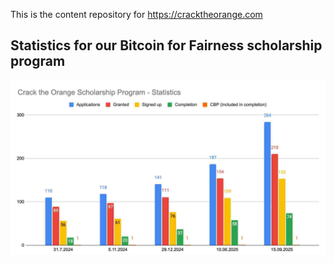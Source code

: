 This is the content repository for https://cracktheorange.com

## Statistics for our Bitcoin for Fairness scholarship program

![Statistics](https://github.com/BFF-org/cto/blob/main/_images/250915-CTO-Scholarships-Report.jpeg)
